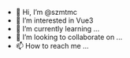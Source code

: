 - 👋 Hi, I’m @szmtmc
- 👀 I’m interested in Vue3
- 🌱 I’m currently learning ...
- 💞️ I’m looking to collaborate on ...
- 📫 How to reach me ...
